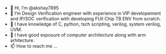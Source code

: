 - 👋 Hi, I’m @akshay7895
- 👀 I’m Design Verification engineer with experience in VIP developement and IP/SOC verification with developing FUll Chip TB ENV from scratch.
- 🌱 I have knowledge of C, python, tsch scripting, verilog, system verilog, UVM.
- 🌱 I have good exposure of computer architecture along with arm arhitecture.
- 📫 How to reach me ...

<!---
akshay7895/akshay7895 is a ✨ special ✨ repository because its `README.md` (this file) appears on your GitHub profile.
You can click the Preview link to take a look at your changes.
--->
